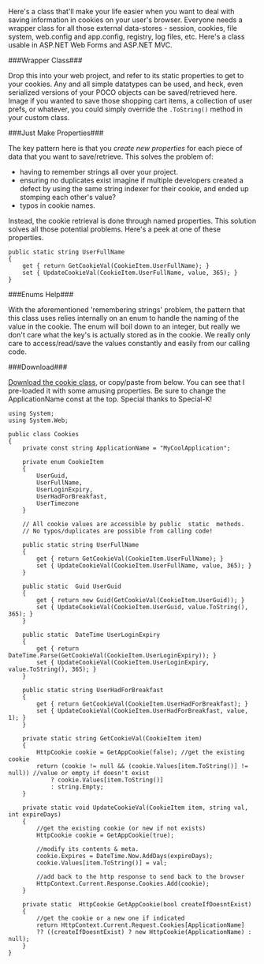 <!--{Title:"ASP.NET Cookie Wrapper Class - Code Garage Sale", PublishedOn:"2009-12-11T03:06:32", Intro:"Here's a class that'll make your life easier when you want to deal with saving information in cookie",Tags:["asp.net","cookies"]} -->

Here's a class that'll make your life easier when you want to deal with saving information in cookies on your user's browser. Everyone needs a wrapper class for all those external data-stores - session, cookies, file system, web.config and app.config, registry, log files, etc. Here's a class usable in ASP.NET Web Forms and ASP.NET MVC.

###Wrapper Class###

Drop this into your web project, and refer to its static properties to get to your cookies. Any and all simple datatypes can be used, and heck, even serialized versions of your POCO objects can be saved/retrieved here. Image if you wanted to save those shopping cart items, a collection of user prefs, or whatever, you could simply override the `.ToString()` method in your custom class.

###Just Make Properties###

The key pattern here is that you *create new properties* for each piece of data that you want to save/retrieve. This solves the problem of:

* having to remember strings all over your project. 
* ensuring no duplicates exist imagine if multiple developers created a defect by using the same string indexer for their cookie, and ended up stomping each other's value? 
* typos in cookie names. 

Instead, the cookie retrieval is done through named properties. This solution solves all those potential problems. Here's a peek at one of these properties.

    public static string UserFullName
    {
        get { return GetCookieVal(CookieItem.UserFullName); }
        set { UpdateCookieVal(CookieItem.UserFullName, value, 365); }
    }

###Enums Help###

With the aforementioned 'remembering strings' problem, the pattern that this class uses relies internally on an enum to handle the naming of the value in the cookie. The enum will boil down to an integer, but really we don't care what the key's is actually stored as in the cookie. We really only care to access/read/save the values constantly and easily from our calling code.

###Download###

[Download the cookie class](http://devtxt.com/blog/downloads/cookie/cookie.cs.txt), or copy/paste from below. You can see that I pre-loaded it with some amusing properties.
Be sure to change the ApplicationName const at the top.
Special thanks to Special-K!

    using System;
    using System.Web;

    public class Cookies
    {
        private const string ApplicationName = "MyCoolApplication";

        private enum CookieItem
        {
            UserGuid,
            UserFullName,
            UserLoginExpiry,
            UserHadForBreakfast,
            UserTimezone
        }
 
        // All cookie values are accessible by public  static  methods. 
        // No typos/duplicates are possible from calling code!
   
	    public static string UserFullName
	    {
            get { return GetCookieVal(CookieItem.UserFullName); }
            set { UpdateCookieVal(CookieItem.UserFullName, value, 365); }
	    }

	    public static  Guid UserGuid
	    {
            get { return new Guid(GetCookieVal(CookieItem.UserGuid)); }
            set { UpdateCookieVal(CookieItem.UserGuid, value.ToString(), 365); }
	    }

	    public static  DateTime UserLoginExpiry
	    {
            get { return DateTime.Parse(GetCookieVal(CookieItem.UserLoginExpiry)); }
            set { UpdateCookieVal(CookieItem.UserLoginExpiry, value.ToString(), 365); }
	    }

	    public static string UserHadForBreakfast
	    {
            get { return GetCookieVal(CookieItem.UserHadForBreakfast); }
            set { UpdateCookieVal(CookieItem.UserHadForBreakfast, value, 1); }
	    }

	    private static string GetCookieVal(CookieItem item)
	    {
            HttpCookie cookie = GetAppCookie(false); //get the existing cookie
            return (cookie != null && (cookie.Values[item.ToString()] != null)) //value or empty if doesn't exist
				? cookie.Values[item.ToString()]
				: string.Empty;
	    }

	    private static void UpdateCookieVal(CookieItem item, string val, int expireDays)
	    {
            //get the existing cookie (or new if not exists)
            HttpCookie cookie = GetAppCookie(true);

            //modify its contents & meta.
            cookie.Expires = DateTime.Now.AddDays(expireDays);
            cookie.Values[item.ToString()] = val;

            //add back to the http response to send back to the browser
            HttpContext.Current.Response.Cookies.Add(cookie);
	    }

	    private static	HttpCookie GetAppCookie(bool createIfDoesntExist)
	    {
            //get the cookie or a new one if indicated
            return HttpContext.Current.Request.Cookies[ApplicationName] 
			?? ((createIfDoesntExist) ? new HttpCookie(ApplicationName) : null);
        }
    }
